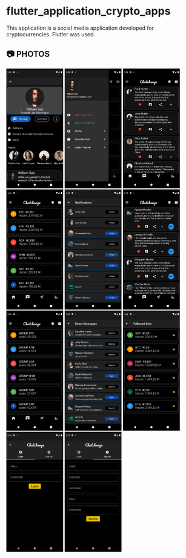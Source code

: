 # flutter_application_crypto_apps

This application is a social media application developed for cryptocurrencies. Flutter was used.

## :camera:  PHOTOS
<p float="left">
<img src="assets/screenshots/profile_screen.png" width="150">
  <img src="assets/screenshots/drawer_screen.png" width="150">
  <img src="assets/screenshots/home_screen.png" width="150">
  <img src="assets/screenshots/coin_screen.png" width="150">
  <img src="assets/screenshots/notifications_screen.png" width="150">
  <img src="assets/screenshots/twits_screen.png" width="150"> 
  <img src="assets/screenshots/group_screen.png" width="150">
  <img src="assets/screenshots/direct_messages_screen.png" width="150">
  <img src="assets/screenshots/favourite_coin_screen.png" width="150">
  <img src="assets/screenshots/login_screen.png" width="150">
  <img src="assets/screenshots/signup_screen.png" width="150">
</p > 
